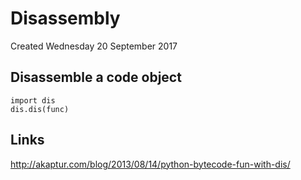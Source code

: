 # Disassembly
Created Wednesday 20 September 2017

Disassemble a code object
-------------------------

	import dis
	dis.dis(func)


Links
-----

<http://akaptur.com/blog/2013/08/14/python-bytecode-fun-with-dis/>


